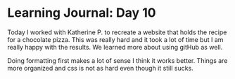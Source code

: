 # Learning Journal: Day 10

Today I worked with Katherine P. to recreate a website that holds the recipe for a chocolate pizza. This was really hard and it took a lot of time but I am really happy with the results. We learned more about using gitHub as well.

Doing formatting first makes a lot of sense I think it works better. Things are more organized and css is not as hard even though it still sucks.
